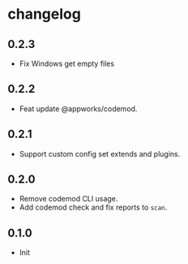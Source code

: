 # changelog

## 0.2.3

- Fix Windows get empty files

## 0.2.2

- Feat update @appworks/codemod.

## 0.2.1

- Support custom config set extends and plugins.

## 0.2.0

- Remove codemod CLI usage.
- Add codemod check and fix reports to `scan`.

## 0.1.0

- Init
